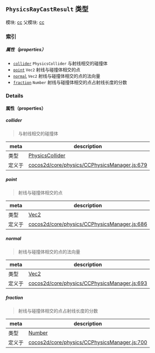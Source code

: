 ## `PhysicsRayCastResult` 类型



模块: [cc](../modules/cc.md)
父模块: [cc](../modules/cc.md)





### 索引

##### 属性（properties）

  - [`collider`](#collider) `PhysicsCollider` 与射线相交的碰撞体
  - [`point`](#point) `Vec2` 射线与碰撞体相交的点
  - [`normal`](#normal) `Vec2` 射线与碰撞体相交的点的法向量
  - [`fraction`](#fraction) `Number` 射线与碰撞体相交的点占射线长度的分数





### Details


#### 属性（properties）


##### collider

> 与射线相交的碰撞体

| meta | description |
|------|-------------|
| 类型 | <a href="../classes/PhysicsCollider.html" class="crosslink">PhysicsCollider</a> |
| 定义于 | [cocos2d/core/physics/CCPhysicsManager.js:679](https://github.com/cocos-creator/engine/blob/44d068bea8120146521ec334827cb5b67a7d9b8f/cocos2d/core/physics/CCPhysicsManager.js#L679) |



##### point

> 射线与碰撞体相交的点

| meta | description |
|------|-------------|
| 类型 | <a href="../classes/Vec2.html" class="crosslink">Vec2</a> |
| 定义于 | [cocos2d/core/physics/CCPhysicsManager.js:686](https://github.com/cocos-creator/engine/blob/44d068bea8120146521ec334827cb5b67a7d9b8f/cocos2d/core/physics/CCPhysicsManager.js#L686) |



##### normal

> 射线与碰撞体相交的点的法向量

| meta | description |
|------|-------------|
| 类型 | <a href="../classes/Vec2.html" class="crosslink">Vec2</a> |
| 定义于 | [cocos2d/core/physics/CCPhysicsManager.js:693](https://github.com/cocos-creator/engine/blob/44d068bea8120146521ec334827cb5b67a7d9b8f/cocos2d/core/physics/CCPhysicsManager.js#L693) |



##### fraction

> 射线与碰撞体相交的点占射线长度的分数

| meta | description |
|------|-------------|
| 类型 | <a href="https://developer.mozilla.org/en/JavaScript/Reference/Global_Objects/Number" class="crosslink external" target="_blank">Number</a> |
| 定义于 | [cocos2d/core/physics/CCPhysicsManager.js:700](https://github.com/cocos-creator/engine/blob/44d068bea8120146521ec334827cb5b67a7d9b8f/cocos2d/core/physics/CCPhysicsManager.js#L700) |






